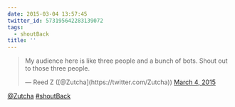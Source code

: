 ```yaml
---
date: 2015-03-04 13:57:45
twitter_id: 573195642283139072
tags:
  - shoutBack
title: ''
---
```


<blockquote class="twitter-tweet"><p lang="en" dir="ltr">My audience here is like three people and a bunch of bots. Shout out to those three people.</p>&mdash; Reed Z ([@Zutcha](https://twitter.com/Zutcha)) <a href="https://twitter.com/Zutcha/status/573195040467505154?ref_src=twsrc%5Etfw">March 4, 2015</a></blockquote>
<script async src="https://platform.twitter.com/widgets.js" charset="utf-8"></script>

[@Zutcha](https://twitter.com/Zutcha) [#shoutBack](https://twitter.com/hashtag/shoutBack)
